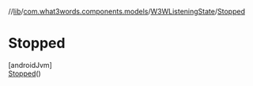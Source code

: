 //[lib](../../../../index.md)/[com.what3words.components.models](../../index.md)/[W3WListeningState](../index.md)/[Stopped](index.md)

# Stopped

[androidJvm]\
[Stopped](index.md)()
